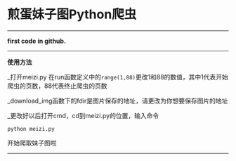 # 煎蛋妹子图Python爬虫

-------

**first code in github.**

-----

**使用方法**

_打开meizi.py
在run函数定义中的```range(1,88)```更改1和88的数值，其中1代表开始爬虫的页数，88代表终止爬虫的页数

_download_img函数下的fdir是图片保存的地址，请更改为你想要保存图片的地址

_更改好以后打开cmd，cd到meizi.py的位置，输入命令
```
python meizi.py
```
开始爬取妹子图啦

-----
